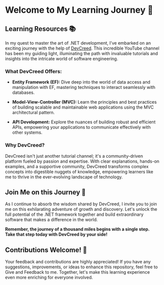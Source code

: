 # Welcome to My Learning Journey 🌟

## Learning Resources 📚

In my quest to master the art of .NET development, I've embarked on an exciting journey with the help of [DevCreed](https://www.youtube.com/c/DevCreed). This incredible YouTube channel has been my guiding light, illuminating the path with invaluable tutorials and insights into the intricate world of software engineering.

### What DevCreed Offers:

- **Entity Framework (EF):** Dive deep into the world of data access and manipulation with EF, mastering techniques to interact seamlessly with databases.
  
- **Model-View-Controller (MVC):** Learn the principles and best practices of building scalable and maintainable web applications using the MVC architectural pattern.

- **API Development:** Explore the nuances of building robust and efficient APIs, empowering your applications to communicate effectively with other systems.


### Why DevCreed?

DevCreed isn't just another tutorial channel; it's a community-driven platform fueled by passion and expertise. With clear explanations, hands-on examples, and a supportive community, DevCreed transforms complex concepts into digestible nuggets of knowledge, empowering learners like me to thrive in the ever-evolving landscape of technology.

## Join Me on this Journey 🚀

As I continue to absorb the wisdom shared by DevCreed, I invite you to join me on this exhilarating adventure of growth and discovery. Let's unlock the full potential of the .NET framework together and build extraordinary software that makes a difference in the world.

**Remember, the journey of a thousand miles begins with a single step. Take that step today with DevCreed by your side!**

## Contributions Welcome! 🤝

Your feedback and contributions are highly appreciated! If you have any suggestions, improvements, or ideas to enhance this repository, feel free to Give and Feedback to me. Together, let's make this learning experience even more enriching for everyone involved.

